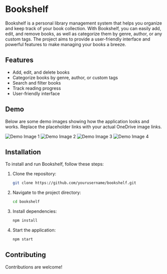 # Bookshelf

Bookshelf is a personal library management system that helps you organize and keep track of your book collection. With Bookshelf, you can easily add, edit, and remove books, as well as categorize them by genre, author, or any custom tags. The project aims to provide a user-friendly interface and powerful features to make managing your books a breeze.

## Features

- Add, edit, and delete books
- Categorize books by genre, author, or custom tags
- Search and filter books
- Track reading progress
- User-friendly interface

## Demo

Below are some demo images showing how the application looks and works. Replace the placeholder links with your actual OneDrive image links.

![Demo Image 1](https://drive.google.com/file/d/1TtPdBYuQ8FPPmiIr3CPGkFXu8li8h9Z4/view)
![Demo Image 2](https://drive.google.com/file/d/1mURvdoSR-pabmnnBQ6oNeHpMBooR-18t/view?usp=sharing)
![Demo Image 3](https://drive.google.com/file/d/1pAK4N4wLiGL0j6jO9v3UFj0qY7vWehI6/view?usp=sharing)
![Demo Image 4](https://drive.google.com/file/d/1TtPdBYuQ8FPPmiIr3CPGkFXu8li8h9Z4/view?usp=sharing)

## Installation

To install and run Bookshelf, follow these steps:

1. Clone the repository:
    ```bash
    git clone https://github.com/yourusername/bookshelf.git
    ```
2. Navigate to the project directory:
    ```bash
    cd bookshelf
    ```
3. Install dependencies:
    ```bash
    npm install
    ```
4. Start the application:
    ```bash
    npm start
    ```

## Contributing

Contributions are welcome!

